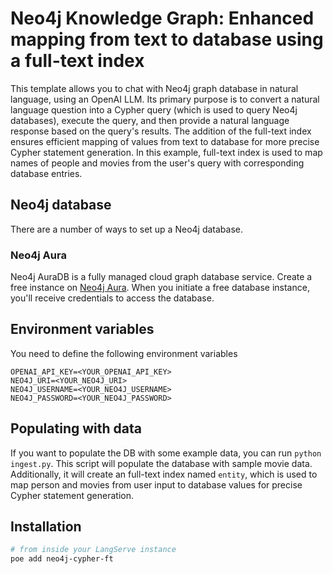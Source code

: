 # Neo4j Knowledge Graph: Enhanced mapping from text to database using a full-text index

This template allows you to chat with Neo4j graph database in natural language, using an OpenAI LLM.
Its primary purpose is to convert a natural language question into a Cypher query (which is used to query Neo4j databases), 
execute the query, and then provide a natural language response based on the query's results.
The addition of the full-text index ensures efficient mapping of values from text to database for more precise Cypher statement generation.
In this example, full-text index is used to map names of people and movies from the user's query with corresponding database entries.

## Neo4j database

There are a number of ways to set up a Neo4j database.

### Neo4j Aura

Neo4j AuraDB is a fully managed cloud graph database service.
Create a free instance on [Neo4j Aura](https://neo4j.com/cloud/platform/aura-graph-database?utm_source=langchain&utm_content=langserve).
When you initiate a free database instance, you'll receive credentials to access the database.

##  Environment variables

You need to define the following environment variables

```
OPENAI_API_KEY=<YOUR_OPENAI_API_KEY>
NEO4J_URI=<YOUR_NEO4J_URI>
NEO4J_USERNAME=<YOUR_NEO4J_USERNAME>
NEO4J_PASSWORD=<YOUR_NEO4J_PASSWORD>
```

## Populating with data

If you want to populate the DB with some example data, you can run `python ingest.py`.
This script will populate the database with sample movie data.
Additionally, it will create an full-text index named `entity`, which is used to 
map person and movies from user input to database values for precise Cypher statement generation.

## Installation

```bash
# from inside your LangServe instance
poe add neo4j-cypher-ft
```
